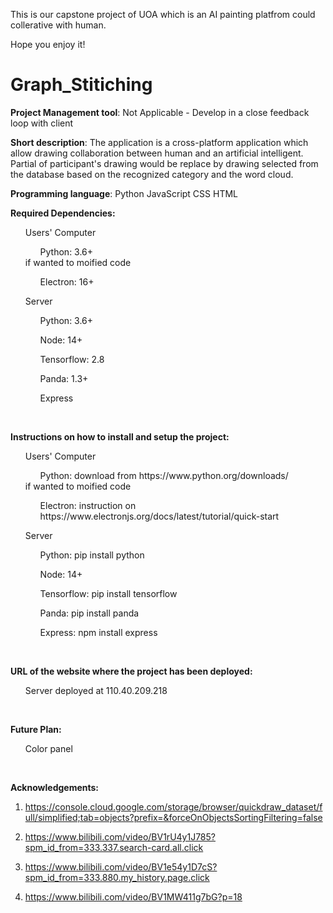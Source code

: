 
This is our capstone project of UOA which is an AI painting platfrom could collerative with human. 

Hope you enjoy it!

# Graph_Stitiching


<b>Project Management tool</b>: Not Applicable - Develop in a close feedback loop with client<br>

<b>Short description</b>: The application is a cross-platform application which allow drawing collaboration between human and an artificial intelligent. Partial of participant's drawing would be replace by drawing selected from the database based on the recognized category and the word cloud.

<b>Programming language</b>: Python JavaScript CSS HTML

<b>Required Dependencies:</b><br>
<ol>Users' Computer</ol>
<ol><ul>Python: 3.6+  </ul>if wanted to moified code<ul>Electron: 16+</ul></ol>
<ol>Server</ol>
<ol><ul>Python: 3.6+  </ul><ul>Node: 14+  </ul><ul>Tensorflow: 2.8  </ul><ul>Panda: 1.3+  </ul> <ul>Express  </ul></ol>
<br>

<b>Instructions on how to install and setup the project:</b>
<ol>Users' Computer</ol>
<ol><ul>Python: download from https://www.python.org/downloads/  </ul>if wanted to moified code<ul>Electron: instruction on https://www.electronjs.org/docs/latest/tutorial/quick-start </ul></ol>
<ol>Server</ol>
<ol><ul>Python: pip install python  </ul><ul>Node: 14+  </ul><ul>Tensorflow: pip install tensorflow  </ul><ul>Panda: pip install panda  </ul> <ul>Express: npm install express  </ul></ol>
<br>

<b>URL of the website where the project has been deployed:</b>
<ol>Server deployed at 110.40.209.218</ol>
<br>

<b>Future Plan:</b>
<ol>Color panel</ol>
<br>

<b>Acknowledgements:</b>
<ol>
<li> 

 https://console.cloud.google.com/storage/browser/quickdraw_dataset/full/simplified;tab=objects?prefix=&forceOnObjectsSortingFiltering=false
</li>
<li> 

 https://www.bilibili.com/video/BV1rU4y1J785?spm_id_from=333.337.search-card.all.click 
</li>
<li>

https://www.bilibili.com/video/BV1e54y1D7cS?spm_id_from=333.880.my_history.page.click
</li>
<li>

https://www.bilibili.com/video/BV1MW411g7bG?p=18
</li>
</ol>
